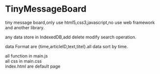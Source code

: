 # TinyMessageBoard
tiny message board,only use html5,css3,javascript,no use web framework and another library.<br>

any data store in IndexedDB,add delete modify search operation.<br>

data Format are {time,articleID,text,titel}.all data sort by time.<br>

all function in main.js<br>
all css in main.css<br>
index.html are default page<br> 
